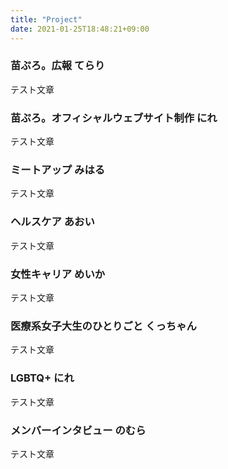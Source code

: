```yaml
---
title: "Project"
date: 2021-01-25T18:48:21+09:00
---
```

### 苗ぷろ。広報 てらり
テスト文章

### 苗ぷろ。オフィシャルウェブサイト制作 にれ
テスト文章

### ミートアップ みはる
テスト文章

### ヘルスケア あおい
テスト文章

### 女性キャリア めいか
テスト文章

### 医療系女子大生のひとりごと くっちゃん
テスト文章

### LGBTQ+ にれ
テスト文章

### メンバーインタビュー のむら
テスト文章